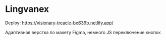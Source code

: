 # Lingvanex

Deploy: https://visionary-treacle-be639b.netlify.app/

Адаптивная верстка по макету Figma, немного JS переключение кнопок
